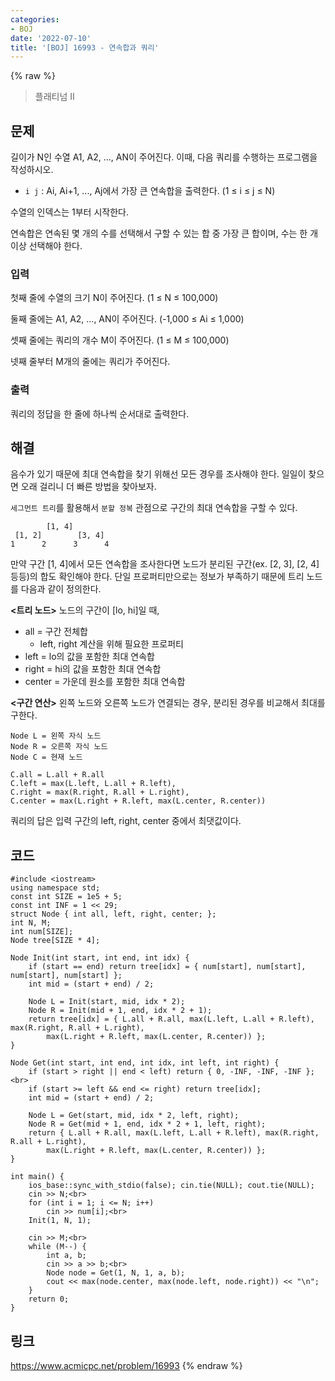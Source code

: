 ```yaml
---
categories:
- BOJ
date: '2022-07-10'
title: '[BOJ] 16993 - 연속합과 쿼리'
---
```


{% raw %}
> 플래티넘 II<br>

## 문제
길이가 N인 수열 A1, A2, ..., AN이 주어진다. 이때, 다음 쿼리를 수행하는 프로그램을 작성하시오.

-   `i j` : Ai, Ai+1, ..., Aj에서 가장 큰 연속합을 출력한다. (1 ≤ i ≤ j ≤ N)

수열의 인덱스는 1부터 시작한다.

연속합은 연속된 몇 개의 수를 선택해서 구할 수 있는 합 중 가장 큰 합이며, 수는 한 개 이상 선택해야 한다.

### 입력
첫째 줄에 수열의 크기 N이 주어진다. (1 ≤ N ≤ 100,000)

둘째 줄에는 A1, A2, ..., AN이 주어진다. (-1,000 ≤ Ai  ≤ 1,000)

셋째 줄에는 쿼리의 개수 M이 주어진다. (1 ≤ M ≤ 100,000)

넷째 줄부터 M개의 줄에는 쿼리가 주어진다.

### 출력
쿼리의 정답을 한 줄에 하나씩 순서대로 출력한다.

## 해결
음수가 있기 때문에 최대 연속합을 찾기 위해선 모든 경우를 조사해야 한다. 일일이 찾으면 오래 걸리니 더 빠른 방법을 찾아보자.

`세그먼트 트리`를 활용해서 `분할 정복` 관점으로 구간의 최대 연속합을 구할 수 있다. 
```
        [1, 4]
 [1, 2]        [3, 4] 
1      2      3      4
```
만약 구간 [1, 4]에서 모든 연속합을 조사한다면 노드가 분리된 구간(ex. [2, 3], [2, 4] 등등)의 합도 확인해야 한다. 단일 프로퍼티만으로는 정보가 부족하기 때문에 트리 노드를 다음과 같이 정의한다.

**<트리 노드>**
노드의 구간이 [lo, hi]일 때,
- all = 구간 전체합
	- left, right 계산을 위해 필요한 프로퍼티
- left = lo의 값을 포함한 최대 연속합
- right = hi의 값을 포함한 최대 연속합
- center = 가운데 원소를 포함한 최대 연속합

**<구간 연산>**
왼쪽 노드와 오른쪽 노드가 연결되는 경우, 분리된 경우를 비교해서 최대를 구한다.
```
Node L = 왼쪽 자식 노드
Node R = 오른쪽 자식 노드
Node C = 현재 노드

C.all = L.all + R.all
C.left = max(L.left, L.all + R.left),
C.right = max(R.right, R.all + L.right), 
C.center = max(L.right + R.left, max(L.center, R.center))
```
쿼리의 답은 입력 구간의 left, right, center 중에서 최댓값이다.

## 코드
```
#include <iostream>
using namespace std;
const int SIZE = 1e5 + 5;
const int INF = 1 << 29;
struct Node { int all, left, right, center; };
int N, M;
int num[SIZE];
Node tree[SIZE * 4];

Node Init(int start, int end, int idx) {
	if (start == end) return tree[idx] = { num[start], num[start], num[start], num[start] };
	int mid = (start + end) / 2;

	Node L = Init(start, mid, idx * 2);
	Node R = Init(mid + 1, end, idx * 2 + 1);
	return tree[idx] = { L.all + R.all, max(L.left, L.all + R.left), max(R.right, R.all + L.right), 
		max(L.right + R.left, max(L.center, R.center)) };
}

Node Get(int start, int end, int idx, int left, int right) {
	if (start > right || end < left) return { 0, -INF, -INF, -INF };<br>
	if (start >= left && end <= right) return tree[idx];
	int mid = (start + end) / 2;

	Node L = Get(start, mid, idx * 2, left, right);
	Node R = Get(mid + 1, end, idx * 2 + 1, left, right);
	return { L.all + R.all, max(L.left, L.all + R.left), max(R.right, R.all + L.right),
		max(L.right + R.left, max(L.center, R.center)) };
}

int main() {
	ios_base::sync_with_stdio(false); cin.tie(NULL); cout.tie(NULL);
	cin >> N;<br>
	for (int i = 1; i <= N; i++)
		cin >> num[i];<br>
	Init(1, N, 1);

	cin >> M;<br>
	while (M--) {
		int a, b;
		cin >> a >> b;<br>
		Node node = Get(1, N, 1, a, b);
		cout << max(node.center, max(node.left, node.right)) << "\n";
	}
	return 0;
}
```

## 링크
https://www.acmicpc.net/problem/16993
{% endraw %}